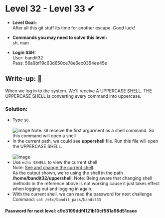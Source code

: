 # Level 32 - Level 33 ✔
- **Level Goal:**:<br>
After all this git stuff its time for another escape. Good luck!<br> 

- **Commands you may need to solve this level:**<br>
sh, man<br>
- **Login SSH:**<br>
User: bandit32<br>
Pass: 56a9bf19c63d650ce78e6ec0354ee45e<br>
## Write-up: 📝<br>
When we log in to the system. We'll receive A UPPERCASE SHELL. THE UPPERCASE SHELL is converting every command into uppercase.

### Solution:<br>

- Type `$0`. <br><br>
![image](https://user-images.githubusercontent.com/48288606/144734738-d4996dd7-edfe-448c-98b1-1f44f48babea.png)
Note: `$0` receive the first argurment as a shell command. So this command will open a shell
- In the current path, we could see **uppershell** file. Run this file will open the UPPERCASE SHELL.<br><br>
![image](https://user-images.githubusercontent.com/48288606/144734805-33486fe8-abcc-45b5-a52d-5e2c4d430f27.png)
- Use `echo $SHELL` to view the current shell <br>
Note: [See and change the current shell](https://www.cyberciti.biz/tips/how-do-i-find-out-what-shell-im-using.html).<br>
As the output shown, we're using the shell in the path **/home/bandit32/uppershell**. 
Note: Being aware that changing shell methods in the reference above is not working cause it just takes effect when logging out and logging in again.
- With the current shell, we can read the password for next challenge<br>
Command: `cat /etc/bandit_pass/bandit33`

#### Password for next level:  c9c3199ddf4121b10cf581a98d51caee




